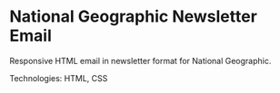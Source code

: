 # National Geographic Newsletter Email

Responsive HTML email in newsletter format for National Geographic.

Technologies: HTML, CSS
